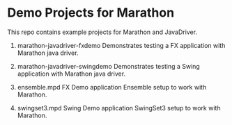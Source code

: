 # Demo Projects for Marathon

This repo contains example projects for Marathon and JavaDriver.

1. marathon-javadriver-fxdemo
   Demonstrates testing a FX application with Marathon java driver.

2. marathon-javadriver-swingdemo
   Demonstrates testing a Swing application with Marathon java driver.

3. ensemble.mpd
   FX Demo application Ensemble setup to work with Marathon.

4. swingset3.mpd
   Swing Demo application SwingSet3 setup to work with Marathon.

